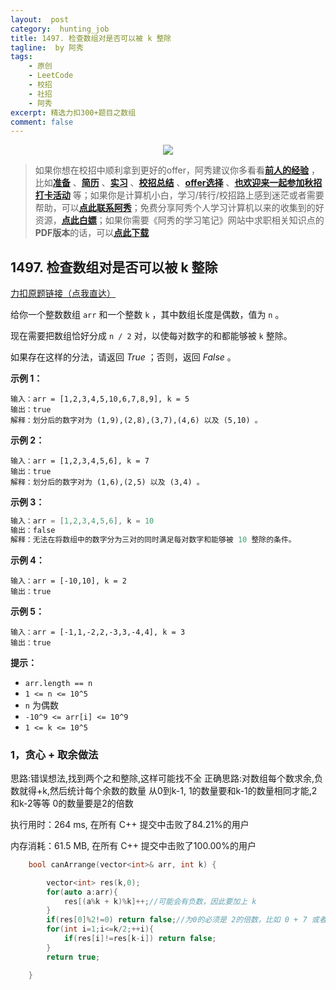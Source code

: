```yaml
---
layout:  post
category:  hunting_job
title: 1497. 检查数组对是否可以被 k 整除
tagline:  by 阿秀
tags:
    - 原创
    - LeetCode
    - 校招
    - 社招
    - 阿秀
excerpt: 精选力扣300+题目之数组
comment: false
---
```




<div align="center">
  <a href="/notes/05-xiustar/01-xiustar_reading_guide/01-introduce.html#阿秀组建了一个校招学习圈子">
      <img src="https://axiu-image-bed.oss-cn-shanghai.aliyuncs.com/img/202206190108471.png">
  </a></div>



> 如果你想在校招中顺利拿到更好的offer，阿秀建议你多看看<font style="font-weight:bold; color:#4169E1;text-decoration:underline;">[前人的经验](/notes/05-xiustar/01-xiustar_reading_guide/01-introduce.md)</font> ，比如<font style="font-weight:bold; color:#4169E1;text-decoration:underline;">[准备](/notes/05-xiustar/02-campus_prepare/02-01-校招重要时间点科普.md)</font> 、<font style="font-weight:bold; color:#4169E1;text-decoration:underline;">[简历](/notes/05-xiustar/03-resume/01-00-简历开篇词.md)</font> 、<font style="font-weight:bold; color:#4169E1;text-decoration:underline;">[实习](/notes/05-xiustar/04-school_practice/20220320-从公司角度来看，为什么要招实习生.md)</font> 、<font style="font-weight:bold; color:#4169E1;text-decoration:underline;">[校招总结](/notes/05-xiustar/05-campus_recruitment/2020-12-16-双非渣硕的秋招之路总结（已拿抖音研发岗SP）.md)</font> 、<font style="font-weight:bold; color:#4169E1;text-decoration:underline;">[offer选择](/notes/05-xiustar/06-offer/01-offer_choose.md)</font> 、<font style="font-weight:bold; color:#4169E1;text-decoration:underline;">[也欢迎来一起参加秋招打卡活动](/notes/05-xiustar/01-xiustar_reading_guide/01-introduce.html#阿秀组建了一个校招学习圈子)</font> 等；如果你是计算机小白，学习/转行/校招路上感到迷茫或者需要帮助，可以<font style="font-weight:bold; color:#4169E1;text-decoration:underline;">[点此联系阿秀](/notes/08-other/02-question.md#_4、阿秀-如何才能联系到你)</font>；免费分享阿秀个人学习计算机以来的收集到的好资源，<font style="font-weight:bold; color:#4169E1;text-decoration:underline;">[点此白嫖](/notes/07-resources/01-free/01-introduce.md)</font>；如果你需要《阿秀的学习笔记》网站中求职相关知识点的**PDF版本**的话，可以<font style="font-weight:bold; color:#4169E1;text-decoration:underline;">[点此下载](/notes/08-other/02-question.md#_5、如何下载阿秀的学习笔记内容pdf版本)</font> 





<p id="盛最多水的容器"></p>

<p id="检查数组对是否可以被整除"></p>


## 1497. 检查数组对是否可以被 k 整除

[力扣原题链接（点我直达）](https://leetcode-cn.com/problems/check-if-array-pairs-are-divisible-by-k/)

给你一个整数数组 `arr` 和一个整数 `k` ，其中数组长度是偶数，值为 `n` 。

现在需要把数组恰好分成 `n / 2` 对，以使每对数字的和都能够被 `k` 整除。

如果存在这样的分法，请返回 *True* ；否则，返回 *False* 。

 

**示例 1：**

```
输入：arr = [1,2,3,4,5,10,6,7,8,9], k = 5
输出：true
解释：划分后的数字对为 (1,9),(2,8),(3,7),(4,6) 以及 (5,10) 。
```

**示例 2：**

```
输入：arr = [1,2,3,4,5,6], k = 7
输出：true
解释：划分后的数字对为 (1,6),(2,5) 以及 (3,4) 。
```

**示例 3：**

```cpp
输入：arr = [1,2,3,4,5,6], k = 10
输出：false
解释：无法在将数组中的数字分为三对的同时满足每对数字和能够被 10 整除的条件。
```

**示例 4：**

```
输入：arr = [-10,10], k = 2
输出：true
```

**示例 5：**

```
输入：arr = [-1,1,-2,2,-3,3,-4,4], k = 3
输出：true
```

 

**提示：**

- `arr.length == n`
- `1 <= n <= 10^5`
- `n` 为偶数
- `-10^9 <= arr[i] <= 10^9`
- `1 <= k <= 10^5`



### 1，贪心 + 取余做法

思路:错误想法,找到两个之和整除,这样可能找不全
正确思路:对数组每个数求余,负数就得+k,然后统计每个余数的数量
从0到k-1, 1的数量要和k-1的数量相同才能,2和k-2等等
0的数量要是2的倍数



执行用时：264 ms, 在所有 C++ 提交中击败了84.21%的用户

内存消耗：61.5 MB, 在所有 C++ 提交中击败了100.00%的用户

~~~cpp
    bool canArrange(vector<int>& arr, int k) {

        vector<int> res(k,0);
        for(auto a:arr){
            res[(a%k + k)%k]++;//可能会有负数，因此要加上 k
        }
        if(res[0]%2!=0) return false;//为0的必须是 2的倍数，比如 0 + 7 或者 7 + 14 这样的
        for(int i=1;i<=k/2;++i){
            if(res[i]!=res[k-i]) return false;
        }
        return true;

    }
~~~



